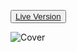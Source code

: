 <button ><a href="https://movie-app-anca200.netlify.app/">Live Version</a></button>


![Cover](https://github.com/Anca200/Movie-app/assets/158541722/e878a07a-d5ca-45e0-b7f1-f94cc344238f)
